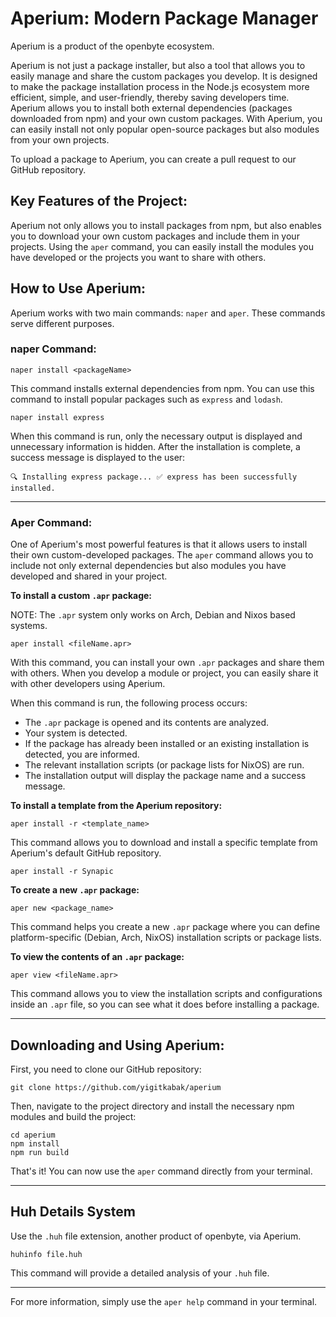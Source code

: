 # Aperium: Modern Package Manager

Aperium is a product of the openbyte ecosystem.

Aperium is not just a package installer, but also a tool that allows you to easily manage and share the custom packages you develop. It is designed to make the package installation process in the Node.js ecosystem more efficient, simple, and user-friendly, thereby saving developers time. Aperium allows you to install both external dependencies (packages downloaded from npm) and your own custom packages. With Aperium, you can easily install not only popular open-source packages but also modules from your own projects.

To upload a package to Aperium, you can create a pull request to our GitHub repository.

## Key Features of the Project:

Aperium not only allows you to install packages from npm, but also enables you to download your own custom packages and include them in your projects. Using the `aper` command, you can easily install the modules you have developed or the projects you want to share with others.

## How to Use Aperium:

Aperium works with two main commands: `naper` and `aper`. These commands serve different purposes.

### naper Command:
```
naper install <packageName>
```
This command installs external dependencies from npm. You can use this command to install popular packages such as `express` and `lodash`.
```
naper install express
```
When this command is run, only the necessary output is displayed and unnecessary information is hidden. After the installation is complete, a success message is displayed to the user:
```
🔍 Installing express package... ✅ express has been successfully installed.
```

---

### Aper Command:

One of Aperium's most powerful features is that it allows users to install their own custom-developed packages. The `aper` command allows you to include not only external dependencies but also modules you have developed and shared in your project.

**To install a custom `.apr` package:**

NOTE: The `.apr` system only works on Arch, Debian and Nixos based systems.
```
aper install <fileName.apr>
```
With this command, you can install your own `.apr` packages and share them with others. When you develop a module or project, you can easily share it with other developers using Aperium.

When this command is run, the following process occurs:

* The `.apr` package is opened and its contents are analyzed.
* Your system is detected.
* If the package has already been installed or an existing installation is detected, you are informed.
* The relevant installation scripts (or package lists for NixOS) are run.
* The installation output will display the package name and a success message.

**To install a template from the Aperium repository:**
```
aper install -r <template_name>
```
This command allows you to download and install a specific template from Aperium's default GitHub repository.
```
aper install -r Synapic
```

**To create a new `.apr` package:**
```
aper new <package_name>
```
This command helps you create a new `.apr` package where you can define platform-specific (Debian, Arch, NixOS) installation scripts or package lists.

**To view the contents of an `.apr` package:**
```
aper view <fileName.apr>
```
This command allows you to view the installation scripts and configurations inside an `.apr` file, so you can see what it does before installing a package.

---

## Downloading and Using Aperium:

First, you need to clone our GitHub repository:
```
git clone https://github.com/yigitkabak/aperium
```
Then, navigate to the project directory and install the necessary npm modules and build the project:
```
cd aperium
npm install
npm run build
```

That's it! You can now use the `aper` command directly from your terminal.

---

## Huh Details System

Use the `.huh` file extension, another product of openbyte, via Aperium.

```
huhinfo file.huh
```
This command will provide a detailed analysis of your `.huh` file.

---

For more information, simply use the `aper help` command in your terminal.
